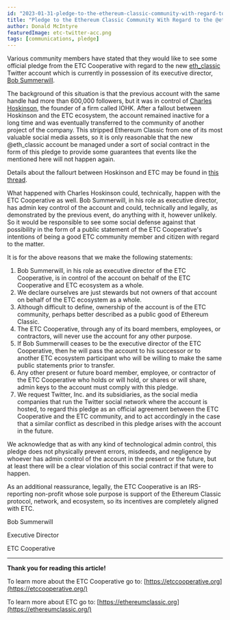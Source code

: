```yaml
---
id: "2023-01-31-pledge-to-the-ethereum-classic-community-with-regard-to-the-eth_classic-twitter-account-en"
title: "Pledge to the Ethereum Classic Community With Regard to the @eth_classic Twitter Account"
author: Donald McIntyre
featuredImage: etc-twitter-acc.png
tags: [communications, pledge]
---
```


Various community members have stated that they would like to see some official pledge from the ETC Cooperative with regard to the new [eth_classic](https://twitter.com/eth_classic) Twitter account which is currently in possession of its executive director, [Bob Summerwill](https://etccooperative.org/people). 

The background of this situation is that the previous account with the same handle had more than 600,000 followers, but it was in control of [Charles Hoskinson](https://iohk.io/en/team/charles-hoskinson), the founder of a firm called IOHK. After a fallout between Hoskinson and the ETC ecosystem, the account remained inactive for a long time and was eventually transferred to the community of another project of the company. This stripped Ethereum Classic from one of its most valuable social media assets, so it is only reasonable that the new @eth_classic account be managed under a sort of social contract in the form of this pledge to provide some guarantees that events like the mentioned here will not happen again.

Details about the fallourt between Hoskinson and ETC may be found in [this thread](https://iohk.io/en/team/charles-hoskinson).

What happened with Charles Hoskinson could, technically, happen with the ETC Cooperative as well. Bob Summerwill, in his role as executive director, has admin key control of the account and could, technically and legally, as demonstrated by the previous event, do anything with it, however unlikely. So it would be responsible to see some social defense against that possibility in the form of a public statement of the ETC Cooperative's intentions of being a good ETC community member and citizen with regard to the matter.

It is for the above reasons that we make the following statements: 

1. Bob Summerwill, in his role as executive director of the ETC Cooperative, is in control of the account on behalf of the ETC Cooperative and ETC ecosystem as a whole.
2. We declare ourselves are just stewards but not owners of that account on behalf of the ETC ecosystem as a whole.
3. Although difficult to define, ownership of the account is of the ETC community, perhaps better described as a public good of Ethereum Classic.
4. The ETC Cooperative, through any of its board members, employees, or contractors, will never use the account for any other purpose. 
5. If Bob Summerwill ceases to be the executive director of the ETC Cooperative, then he will pass the account to his successor or to another ETC ecosystem participant who will be willing to make the same public statements prior to transfer.
6. Any other present or future board member, employee, or contractor of the ETC Cooperative who holds or will hold, or shares or will share, admin keys to the account must comply with this pledge.
7. We request Twitter, Inc. and its subsidiaries, as the social media companies that run the Twitter social network where the account is hosted, to regard this pledge as an official agreement between the ETC Cooperative and the ETC community, and to act accordingly in the case that a similar conflict as described in this pledge arises with the account in the future.  

We acknowledge that as with any kind of technological admin control, this pledge does not physically prevent errors, misdeeds, and negligence by whoever has admin control of the account in the present or the future, but at least there will be a clear violation of this social contract if that were to happen.
    
As an additional reassurance, legally, the ETC Cooperative is an IRS-reporting non-profit whose sole purpose is support of the Ethereum Classic protocol, network, and  ecosystem, so its incentives are completely aligned with ETC.


Bob Summerwill

Executive Director

ETC Cooperative

---

**Thank you for reading this article!**

To learn more about the ETC Cooperative go to:  [https://etccooperative.org](https://etccooperative.org/)

To learn more about ETC go to:  [https://ethereumclassic.org](https://ethereumclassic.org/)
